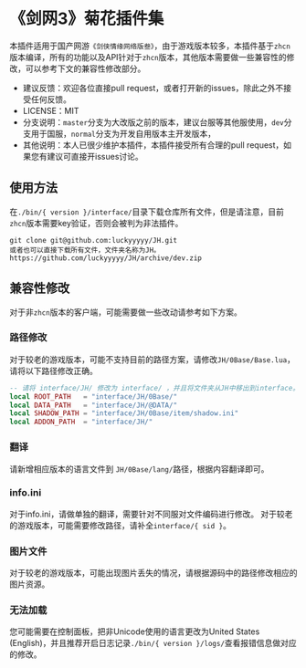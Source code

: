 《剑网3》菊花插件集
==================
本插件适用于国产网游```《剑侠情缘网络版叁》```，由于游戏版本较多，本插件基于```zhcn```版本编译，所有的功能以及API针对于```zhcn```版本，其他版本需要做一些兼容性的修改，可以参考下文的兼容性修改部分。

* 建议反馈：欢迎各位直接pull request，或者打开新的issues，除此之外不接受任何反馈。
* LICENSE：MIT
* 分支说明：`master`分支为大改版之前的版本，建议台服等其他服使用，`dev`分支用于国服，`normal`分支为开发自用版本主开发版本，
* 其他说明：本人已很少维护本插件，本插件接受所有合理的pull request，如果您有建议可直接开issues讨论。

使用方法
-----------------------
在```./bin/{ version }/interface/```目录下载仓库所有文件，但是请注意，目前```zhcn```版本需要key验证，否则会被判为非法插件。
```
git clone git@github.com:luckyyyyy/JH.git
或者也可以直接下载所有文件，文件夹名称为JH。
https://github.com/luckyyyyy/JH/archive/dev.zip
```

兼容性修改
-----------------------
对于非```zhcn```版本的客户端，可能需要做一些改动请参考如下方案。

### 路径修改
对于较老的游戏版本，可能不支持目前的路径方案，请修改```JH/0Base/Base.lua```，请将以下路径修改正确。
```lua
-- 请将 interface/JH/ 修改为 interface/ ，并且将文件夹从JH中移出到interface。
local ROOT_PATH   = "interface/JH/0Base/"
local DATA_PATH   = "interface/JH/@DATA/"
local SHADOW_PATH = "interface/JH/0Base/item/shadow.ini"
local ADDON_PATH  = "interface/JH/"
```
### 翻译
请新增相应版本的语言文件到 ```JH/0Base/lang/```路径，根据内容翻译即可。

### info.ini
对于info.ini，请做单独的翻译，需要针对不同服对文件编码进行修改。
对于较老的游戏版本，可能需要修改路径，请补全```interface/{ sid }```。

### 图片文件
对于较老的游戏版本，可能出现图片丢失的情况，请根据源码中的路径修改相应的图片资源。

### 无法加载
您可能需要在控制面板，把非Unicode使用的语言更改为United States (English)，并且推荐开启日志记录```./bin/{ version }/logs/```查看报错信息做对应的修改。
